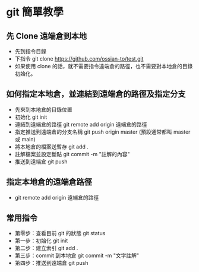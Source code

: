 # git 簡單教學

## 先 Clone 遠端倉到本地

- 先到指令目錄
- 下指令 git clone https://github.com/ossian-to/test.git
- 如果使用 clone 的話，就不需要指令遠端倉的路徑，也不需要對本地倉的目錄初始化。

## 如何指定本地倉，並連結到遠端倉的路徑及指定分支

  - 先來到本地倉的目錄位置
  - 初始化 git init
  - 連結到遠端倉的路徑 git remote add origin 遠端倉的路徑
  - 指定推送到遠端倉的分支名稱 git push origin master (預設通常都叫 master 或 main)
  - 將本地倉的檔案送暫存 git add .
  - 註解檔案並設定斷點 git commit -m "註解的內容"
  - 推送到遠端倉 git push

## 指定本地倉的遠端倉路徑

  - git remote add origin 遠端倉的路徑

## 常用指令

- 第零步：查看目前 git 的狀態 git status
- 第一步：初始化 git init
- 第二步：建立索引 git add .
- 第三步：commit 到本地倉 git commit -m "文字註解"
- 第四步：推送到遠端倉 git push


